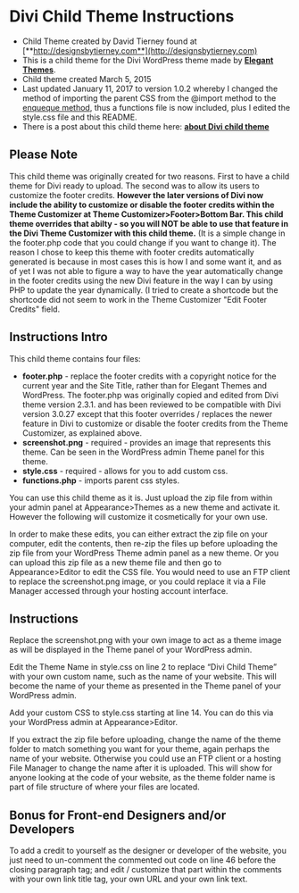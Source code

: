 Divi Child Theme Instructions
=============================

-   Child Theme created by David Tierney found at
    [**http://designsbytierney.com**](http://designsbytierney.com)
-   This is a child theme for the Divi WordPress theme made by
    [**Elegant Themes**](http://www.elegantthemes.com/).
-   Child theme created March 5, 2015
-   Last updated January 11, 2017 to version 1.0.2 whereby I changed the
    method of importing the parent CSS from the @import method to the
    [enqueque method](https://codex.wordpress.org/Child_Themes), thus a
    functions file is now included, plus I edited the style.css file and
    this README.
-   There is a post about this child theme here: [**about Divi child
    theme**](http://designsbytierney.com/2015/03/divi-child-theme-customized-footer-credits)

Please Note
-----------

This child theme was originally created for two reasons. First to have a
child theme for Divi ready to upload. The second was to allow its users
to customize the footer credits. **However the later versions of Divi
now include the ability to customize or disable the footer credits
within the Theme Customizer at Theme Customizer\>Footer\>Bottom Bar.
This child theme overrides that abilty - so you will NOT be able to use
that feature in the Divi Theme Customizer with this child theme.** (It
is a simple change in the footer.php code that you could change if you
want to change it). The reason I chose to keep this theme with footer
credits automatically generated is because in most cases this is how I
and some want it, and as of yet I was not able to figure a way to have
the year automatically change in the footer credits using the new Divi
feature in the way I can by using PHP to update the year dynamically. (I
tried to create a shortcode but the shortcode did not seem to work in
the Theme Customizer "Edit Footer Credits" field.

Instructions Intro
------------------

This child theme contains four files:

-   **footer.php** - replace the footer credits with a copyright notice
    for the current year and the Site Title, rather than for Elegant
    Themes and WordPress. The footer.php was originally copied and
    edited from Divi theme version 2.3.1. and has been reviewed to be
    compatible with Divi version 3.0.27 except that this footer
    overrides / replaces the newer feature in Divi to customize or
    disable the footer credits from the Theme Customizer, as explained
    above.
-   **screenshot.png** - required - provides an image that represents
    this theme. Can be seen in the WordPress admin Theme panel for this
    theme.
-   **style.css** - required - allows for you to add custom css.
-   **functions.php** - imports parent css styles.

You can use this child theme as it is. Just upload the zip file from
within your admin panel at Appearance\>Themes as a new theme and
activate it. However the following will customize it cosmetically for
your own use.

In order to make these edits, you can either extract the zip file on
your computer, edit the contents, then re-zip the files up before
uploading the zip file from your WordPress Theme admin panel as a new
theme. Or you can upload this zip file as a new theme file and then go
to Appearance\>Editor to edit the CSS file. You would need to use an FTP
client to replace the screenshot.png image, or you could replace it via
a File Manager accessed through your hosting account interface.

Instructions
------------

Replace the screenshot.png with your own image to act as a theme image
as will be displayed in the Theme panel of your WordPress admin.

Edit the Theme Name in style.css on line 2 to replace “Divi Child Theme”
with your own custom name, such as the name of your website. This will
become the name of your theme as presented in the Theme panel of your
WordPress admin.

Add your custom CSS to style.css starting at line 14. You can do this
via your WordPress admin at Appearance\>Editor.

If you extract the zip file before uploading, change the name of the
theme folder to match something you want for your theme, again perhaps
the name of your website. Otherwise you could use an FTP client or a
hosting File Manager to change the name after it is uploaded. This will
show for anyone looking at the code of your website, as the theme folder
name is part of file structure of where your files are located.

Bonus for Front-end Designers and/or Developers
-----------------------------------------------

To add a credit to yourself as the designer or developer of the website,
you just need to un-comment the commented out code on line 46 before the
closing paragraph tag; and edit / customize that part within the
comments with your own link title tag, your own URL and your own link
text.
